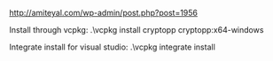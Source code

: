 http://amiteyal.com/wp-admin/post.php?post=1956

Install through vcpkg:
.\vcpkg install cryptopp cryptopp:x64-windows

Integrate install for visual studio:
.\vcpkg integrate install
